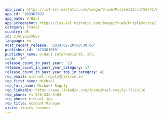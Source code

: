```yaml
---
app_icon: https://is1-ssl.mzstatic.com/image/thumb/Purple112/v4/50/41/e2/5041e20b-e960-2b73-6c8f-646d51aa9dc1/AppIcon-0-0-1x_U007emarketing-0-7-0-sRGB-85-220.png/1024x1024bb.png
app_id: '989307692'
app_name: U-Haul
app_screenshot: https://is1-ssl.mzstatic.com/image/thumb/PurpleSource116/v4/5b/ae/e9/5baee9b9-d5d9-2302-5592-a58dd6e7bacc/91353d5d-f931-41d9-867c-d8cef0c38f36_apple_1242x2688_-_1.png/1242x2688bb.png
category: Travel
country: US
id: zJoFyuSZvUEv
language: en
most_recent_release: '2024-02-20T00:00:00'
publisher_id: '428381989'
publisher_name: U-Haul International, Inc.
rank: '19'
release_count_in_past_year: '23'
release_count_in_past_year_category: 17
release_count_in_past_year_top_in_category: 42
rep_email: michael.roguly@bitrise.io
rep_first_name: Michael
rep_full_name: Michael Roguly
rep_linkedin: https://www.linkedin.com/in/michael-roguly-77376710
rep_phone: +1 949-233-3404
rep_photo: michael.jpg
rep_title: Account Manager
store: itunes_connect
---
```

